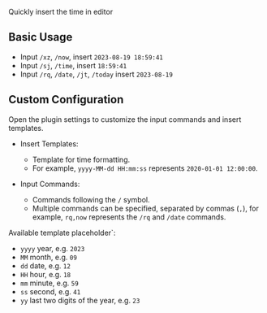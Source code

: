 Quickly insert the time in editor

## Basic Usage

- Input `/xz`, `/now`, insert `2023-08-19 18:59:41`
- Input `/sj`, `/time`, insert `18:59:41`
- Input `/rq`, `/date`, `/jt`, `/today` insert `2023-08-19`

## Custom Configuration

Open the plugin settings to customize the input commands and insert templates.

- Insert Templates:

    - Template for time formatting.
    - For example, `yyyy-MM-dd HH:mm:ss` represents `2020-01-01 12:00:00`.

- Input Commands:

    - Commands following the `/` symbol.
    - Multiple commands can be specified, separated by commas (`,`), for example, `rq,now` represents the `/rq` and `/date` commands.

Available template placeholder`:
- `yyyy` year, e.g. `2023`
- `MM` month, e.g. `09`
- `dd` date, e.g. `12`
- `HH` hour, e.g. `18`
- `mm` minute, e.g. `59`
- `ss` second, e.g. `41`
- `yy` last two digits of the year, e.g. `23`